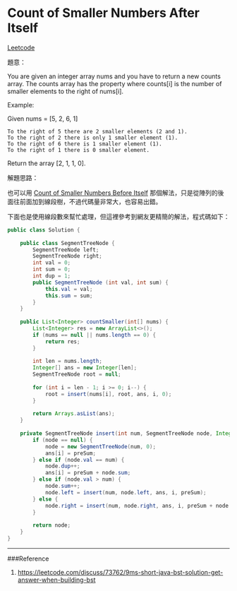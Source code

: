 # Count of Smaller Numbers After Itself

[Leetcode](https://leetcode.com/problems/count-of-smaller-numbers-after-self/)

題意：

You are given an integer array nums and you have to return a new counts array. The counts array has the property where counts[i] is the number of smaller elements to the right of nums[i].

Example:

Given nums = [5, 2, 6, 1]
```
To the right of 5 there are 2 smaller elements (2 and 1).
To the right of 2 there is only 1 smaller element (1).
To the right of 6 there is 1 smaller element (1).
To the right of 1 there is 0 smaller element.
```
Return the array [2, 1, 1, 0].

解題思路：

也可以用 [Count of Smaller Numbers Before Itself]() 那個解法，只是從陣列的後面往前面加到線段樹，不過代碼量非常大，也容易出錯。

下面也是使用線段數來幫忙處理，但這裡參考到網友更精簡的解法，程式碼如下：

```java
public class Solution {
    
    public class SegmentTreeNode {
        SegmentTreeNode left;
        SegmentTreeNode right;
        int val = 0;
        int sum = 0;
        int dup = 1;
        public SegmentTreeNode (int val, int sum) {
            this.val = val;
            this.sum = sum;
        }
    }
    
    public List<Integer> countSmaller(int[] nums) {
        List<Integer> res = new ArrayList<>();
        if (nums == null || nums.length == 0) {
            return res;
        }
        
        int len = nums.length;
        Integer[] ans = new Integer[len];
        SegmentTreeNode root = null;
        
        for (int i = len - 1; i >= 0; i--) {
            root = insert(nums[i], root, ans, i, 0);
        }
        
        return Arrays.asList(ans);
    }
    
    private SegmentTreeNode insert(int num, SegmentTreeNode node, Integer[] ans, int i, int preSum) {
        if (node == null) {
            node = new SegmentTreeNode(num, 0);
            ans[i] = preSum;
        } else if (node.val == num) {
            node.dup++;
            ans[i] = preSum + node.sum;
        } else if (node.val > num) {
            node.sum++;
            node.left = insert(num, node.left, ans, i, preSum);
        } else {
            node.right = insert(num, node.right, ans, i, preSum + node.dup + node.sum);
        }
        
        return node;
    }
}
```
---
###Reference
1. https://leetcode.com/discuss/73762/9ms-short-java-bst-solution-get-answer-when-building-bst